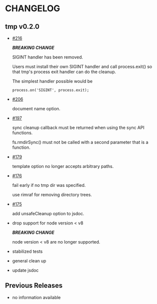 # CHANGELOG

## tmp v0.2.0

- [#216](https://github.com/raszi/node-tmp/issues/216)

  ***BREAKING CHANGE***

  SIGINT handler has been removed. 

  Users must install their own SIGINT handler and call process.exit() so that tmp's process 
  exit handler can do the cleanup.
  
  The simplest handler possible would be
  
  ```
  process.on('SIGINT', process.exit);
  ```

- [#206](https://github.com/raszi/node-tmp/issues/206)

  document name option.

- [#197](https://github.com/raszi/node-tmp/issues/197)

  sync cleanup callback must be returned when using the sync API functions.
  
  fs.rmdirSync() must not be called with a second parameter that is a function.

- [#179](https://github.com/raszi/node-tmp/issues/179)

  template option no longer accepts arbitrary paths.

- [#176](https://github.com/raszi/node-tmp/issues/176)

  fail early if no tmp dir was specified.
  
  use rimraf for removing directory trees.

- [#175](https://github.com/raszi/node-tmp/issues/175)

  add unsafeCleanup option to jsdoc.

- drop support for node version < v8

  ***BREAKING CHANGE***
  
  node version < v8 are no longer supported. 

- stabilized tests

- general clean up

- update jsdoc


## Previous Releases

- no information available
